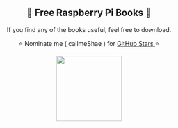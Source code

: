 <h2 align="center">📕 Free Raspberry Pi Books 📕</h2>

<p align="center"> If you find any of the books useful, feel free to download.</p>
<p align="center"> ⭐ Nominate me ( callmeShae ) for <a href="https://stars.github.com/nominate/"> GitHub Stars </a>⭐

<p align="center"><img src="https://cdn.worldvectorlogo.com/logos/raspberry-pi.svg" width=150/></p>
